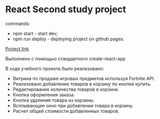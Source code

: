 # React Second study project

commands:
* npm start - start dev;
* npm run deploy - deploying project on github pages.

[Project link](https://ars28fox.github.io/react-second-project/)

Выполнено с помощью стандартного create-react-app

В ходе учебного проекта было реализовано:

* Витрина по продаже игровых предметов используя Fortnite API.
* Реализовано добавление товаров в корзину по кнопке купить.
* Редактирование количества товаров в корзине.
* Кнопка оформления заказа.
* Кнопка удаления товара из корзины.
* Всплывающее окно при добавлении товара в корзину.
* Расчет общей стоимости добавленных товаров.


